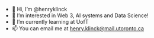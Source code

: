 - 👋 Hi, I’m @henryklinck
- 👀 I’m interested in Web 3, AI systems and Data Science!
- 🌱 I’m currently learning at UofT
- 📫 You can email me at henry.klinck@mail.utoronto.ca

<!---
henryklinck/henryklinck is a ✨ special ✨ repository because its `README.md` (this file) appears on your GitHub profile.
You can click the Preview link to take a look at your changes.
--->
